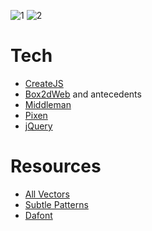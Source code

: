 ![1](http://duncanbeevers.com/mazeoid/images/screenshots/1.png "Screenshot 1")
![2](http://duncanbeevers.com/mazeoid/images/screenshots/2.png "Screenshot 2")

Tech
=
  * [CreateJS](http://www.createjs.com/)
  * [Box2dWeb](https://code.google.com/p/box2dweb/) and antecedents
  * [Middleman](http://middlemanapp.com/)
  * [Pixen](http://pixenapp.com/)
  * [jQuery](http://jquery.com/)

Resources
=
  * [All Vectors](http://www.allvectors.com/)
  * [Subtle Patterns](http://subtlepatterns.com/)
  * [Dafont](http://www.dafont.com/)
